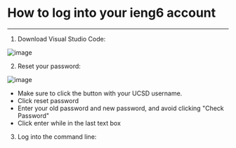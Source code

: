 # **How to log into your ieng6 account**
---

1. Download Visual Studio Code:

![image](https://user-images.githubusercontent.com/122496390/211968312-75fb0d43-1086-435b-a5bb-027bc7e689c2.png)


2. Reset your password:

![image](https://user-images.githubusercontent.com/122496390/211969278-3ade5870-a76b-4492-9a27-c3e9f702682f.png)
* Make sure to click the button with your UCSD username.
* Click reset password
* Enter your old password and new password, and avoid clicking "Check Password"
* Click enter while in the last text box

3. Log into the command line:

